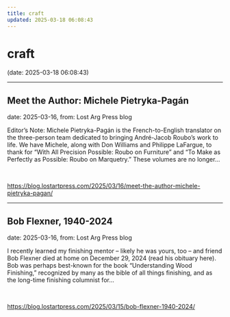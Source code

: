 ```yaml
---
title: craft
updated: 2025-03-18 06:08:43
---
```


# craft

(date: 2025-03-18 06:08:43)

---

## Meet the Author: Michele Pietryka-Pagán

date: 2025-03-16, from: Lost Arg Press blog

Editor&#8217;s Note: Michele Pietryka-Pagán is the French-to-English translator on the three-person team dedicated to bringing André-Jacob Roubo’s work to life. We have Michele, along with Don Williams and Philippe LaFargue, to thank for “With All Precision Possible: Roubo on Furniture” and “To Make as Perfectly as Possible: Roubo on Marquetry.” These volumes are no longer... 

<br> 

<https://blog.lostartpress.com/2025/03/16/meet-the-author-michele-pietryka-pagan/>

---

## Bob Flexner, 1940-2024

date: 2025-03-16, from: Lost Arg Press blog

I recently learned my finishing mentor – likely he was yours, too – and friend Bob Flexner died at home on December 29, 2024 (read his obituary here). Bob was perhaps best-known for the book &#8220;Understanding Wood Finishing,&#8221; recognized by many as the bible of all things finishing, and as the long-time finishing columnist for... 

<br> 

<https://blog.lostartpress.com/2025/03/15/bob-flexner-1940-2024/>

